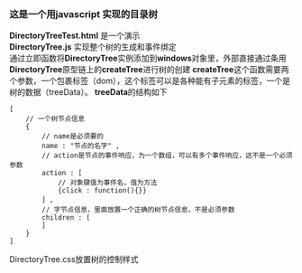 ### 这是一个用javascript 实现的目录树  
**DirectoryTreeTest.html** 是一个演示  
**DirectoryTree.js** 实现整个树的生成和事件绑定  
通过立即函数将**DirectoryTree**实例添加到**windows**对象里，外部直接通过条用**DirectoryTree**原型链上的**createTree**进行树的创建
**createTree**这个函数需要两个参数，一个包裹标签（dom），这个标签可以是各种能有子元素的标签，一个是树的数据（treeData）。
**treeData**的结构如下
```
[
    // 一个树节点信息
    {
        // name是必须要的
        name : "节点的名字" ,
        // action是节点的事件响应，为一个数组，可以有多个事件响应，这不是一个必须参数
        action : [
            // 对象键值为事件名，值为方法
            {click : function(){}}
        ] ，
        // 字节点信息，里面放置一个正确的树节点信息，不是必须参数
        children : [
        ]
    }
]
```
DirectoryTree.css放置树的控制样式


